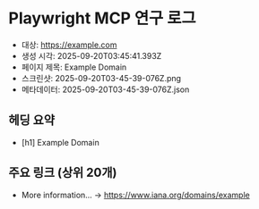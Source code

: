 # Playwright MCP 연구 로그
- 대상: https://example.com
- 생성 시각: 2025-09-20T03:45:41.393Z
- 페이지 제목: Example Domain
- 스크린샷: 2025-09-20T03-45-39-076Z.png
- 메타데이터: 2025-09-20T03-45-39-076Z.json

## 헤딩 요약
- [h1] Example Domain

## 주요 링크 (상위 20개)
- More information... -> https://www.iana.org/domains/example